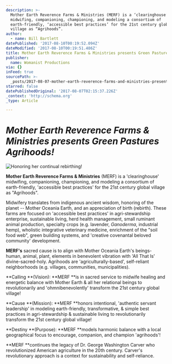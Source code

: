 ```yaml
---
description: >-
  Mother Earth Reverence Farms & Ministries (MERF) is a ‘clearinghouse’
  midwifing, companioning, championing, and modeling a consortium of
  earth-friendly, ‘accessible best practices’ for the 21st century global
  village as “Agrihoods”.
author:
  - name: Bill Bartlett
datePublished: '2017-08-10T00:19:52.094Z'
dateModified: '2017-08-10T00:19:51.486Z'
title: Mother Earth Reverence Farms & Ministries presents Green Pastures Agrihoods!
publisher:
  name: Womanist Productions
via: {}
inFeed: true
sourcePath: >-
  _posts/2017-08-07-mother-earth-reverence-farms-and-ministries-presents-green-pas.md
starred: false
datePublishedOriginal: '2017-08-07T02:15:37.226Z'
_context: 'http://schema.org'
_type: Article

---
```

# _**Mother Earth Reverence Farms & Ministries presents Green Pastures Agrihoods!**_
![Honoring her continual rebirthing!](https://s3-us-west-2.amazonaws.com/the-grid-img/p/20d59fb2e0100e359d7bb09337bcfb0e983bb77a.jpg)

**Mother Earth Reverence Farms & Ministries** (MERF) is a 'clearinghouse' midwifing, companioning, championing, and modeling a consortium of earth-friendly, 'accessible best practices' for the 21st century global village as "Agrihoods".

Midwifery translates from indigenous ancient wisdom, honoring of the planet -- Mother Oceania Earth, and an appreciation of birth (rebirth). These farms are focused on 'accessible best practices' in agri-stewardship enterprise, sustainable living, herd health management, small ruminant animal production, specialty crops (e.g. lavender, _Ganoderma_, industrial hemp), wholistic integrative veterinary medicine, enrichment of the "soil food web", green building systems, and 'creative covenantal beloved community' development.

**MERF's** sacred cause is to align with Mother Oceania Earth's beings-human, animal, plant, elements in benevolent vibration with 'All That Is' divine-sacred-holy. Agrihoods are 'agriculturally-based', self-reliant neighborhoods (e.g. villages, communities, municipalities).

**Calling **(Vision): **MERF **is in sacred service to midwife healing and energetic balance with Mother Earth & all her relational beings to revolutionarily and 'ohmnibenevolently' transform the 21st century global village!

**Cause **(Mission): **MERF **honors intentional, 'authentic servant leadership' in modeling earth-friendly, transformative, & simple best practices in agri-stewardship & sustainable living to revolutionarily transform the 21st century global village!

**Destiny **(Purpose): **MERF **models harmonic balance with a local geographical focus to encourage, companion, and champion 'agrihoods'!

**MERF **continues the legacy of Dr. George Washington Carver who revolutionized American agriculture in the 20th century.
Carver's revolutionary approach is a context for sustainability and self-reliance.